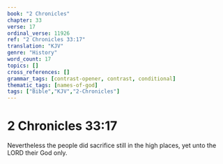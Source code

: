 ```yaml
---
book: "2 Chronicles"
chapter: 33
verse: 17
ordinal_verse: 11926
ref: "2 Chronicles 33:17"
translation: "KJV"
genre: "History"
word_count: 17
topics: []
cross_references: []
grammar_tags: [contrast-opener, contrast, conditional]
thematic_tags: [names-of-god]
tags: ["Bible","KJV","2-Chronicles"]
---
```


# 2 Chronicles 33:17

Nevertheless the people did sacrifice still in the high places, yet unto the LORD their God only.
